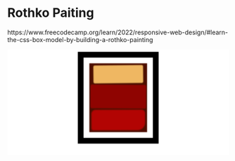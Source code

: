 <h1>Rothko Paiting</h1>
<p>https://www.freecodecamp.org/learn/2022/responsive-web-design/#learn-the-css-box-model-by-building-a-rothko-painting</p>
<img src="https://github.com/mika0798/Road_to_Fullstack/blob/main/freecodecamp.org/Responsive%20Web%20Design/Rothko%20Painting/Screenshot%20rothko-painting.png" />
